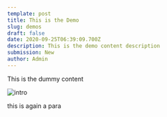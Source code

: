 ```yaml
---
template: post
title: This is the Demo
slug: demos
draft: false
date: 2020-09-25T06:39:09.700Z
description: This is the demo content description
submission: New
author: Admin
---
```

This is the dummy content

![intro](/media/screenshot-1-.png "intro image")

this is again a para